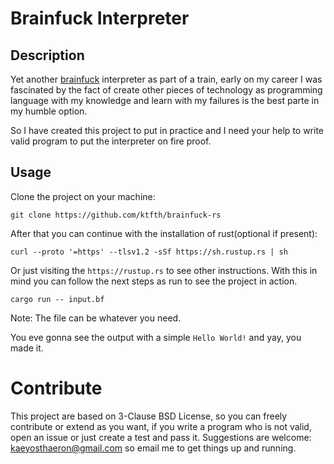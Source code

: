 # Brainfuck Interpreter

## Description

Yet another [brainfuck](https://en.wikipedia.org/wiki/Brainfuck) interpreter as part of a
train, early on my career I was fascinated by the fact of create other pieces of technology as
programming language with my knowledge and learn with my failures is the best parte in my
humble option.

So I have created this project to put in practice and I need your help to write valid program
to put the interpreter on fire proof.

## Usage

Clone the project on your machine:

```
git clone https://github.com/ktfth/brainfuck-rs
```

After that you can continue with the installation of rust(optional if present):

```
curl --proto '=https' --tlsv1.2 -sSf https://sh.rustup.rs | sh
```

Or just visiting the `https://rustup.rs` to see other instructions. With this in mind
you can follow the next steps as run to see the project in action.

```
cargo run -- input.bf
```

Note: The file can be whatever you need.

You eve gonna see the output with a simple `Hello World!` and yay, you made it.

# Contribute

This project are based on 3-Clause BSD License, so you can freely contribute or extend as
you want, if you write a program who is not valid, open an issue or just create a test
and pass it. Suggestions are welcome: kaeyosthaeron@gmail.com so email me to get things up and
running.